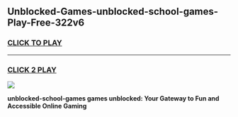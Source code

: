 
## Unblocked-Games-unblocked-school-games-Play-Free-322v6
<h3>
<a href="https://premium76.site?title=unblocked-school-games&ref=10A">CLICK TO PLAY</a></h3>
<hr>

<h3>
<a href="https://premium76.site?title=unblocked-school-games&ref=10A">CLICK 2 PLAY</a>
  
</h3>

<a href="https://premium76.site?title=unblocked-school-games&ref=10A"><img src="https://clearcache.store/games.png"></a>


**unblocked-school-games games unblocked: Your Gateway to Fun and Accessible Online Gaming**
